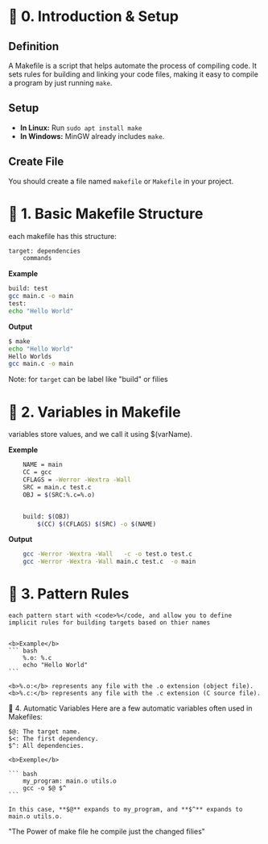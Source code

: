 # 📌 0. Introduction & Setup

## Definition
A Makefile is a script that helps automate the process of compiling code. 
It sets rules for building and linking your code files, 
making it easy to compile a program by just running `make`.

## Setup
- **In Linux:** Run `sudo apt install make`
- **In Windows:** MinGW already includes `make`.

## Create File
You should create a file named `makefile` or `Makefile` in your project.


# 📌 1. Basic Makefile Structure
each makefile has this structure:
	
```bash
target: dependencies
	commands
```
	
<b>Example</b>

``` bash
build: test
gcc main.c -o main
test: 
echo "Hello World"
```

<b>Output</b>

```bash
$ make
echo "Hello World"
Hello Worlds
gcc main.c -o main
```

Note: for <code>target</code> can be label like "build" or filies

	
# 📌 2. Variables in Makefile
variables store values, and we call it using $(varName).

<b>Exemple</b>

```bash
	NAME = main
	CC = gcc
	CFLAGS = -Werror -Wextra -Wall
	SRC = main.c test.c 
	OBJ = $(SRC:%.c=%.o)


	build: $(OBJ)
		$(CC) $(CFLAGS) $(SRC) -o $(NAME)
```

<b>Output</b>

```bash
	gcc -Werror -Wextra -Wall   -c -o test.o test.c
	gcc -Werror -Wextra -Wall main.c test.c  -o main
```

# 📌 3. Pattern Rules
	each pattern start with <code>%</code, and allow you to define 
	implicit rules for building targets based on thier names


	<b>Example</b>
	``` bash
		%.o: %.c
		echo "Hello World"
	```
	
	<b>%.o:</b> represents any file with the .o extension (object file).
	<b>%.c:</b> represents any file with the .c extension (C source file).	 


📌 4. Automatic Variables
	Here are a few automatic variables often used in Makefiles:

	$@: The target name.
	$<: The first dependency.
	$^: All dependencies.

	<b>Exemple</b>
	
	``` bash
		my_program: main.o utils.o
    	gcc -o $@ $^
	```
	
	In this case, **$@** expands to my_program, and **$^** expands to main.o utils.o.


"The Power of make file he compile just the changed filies"














